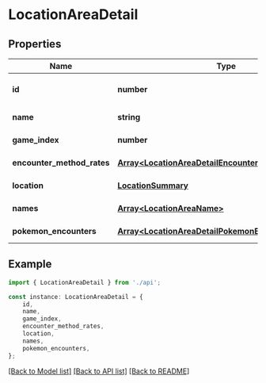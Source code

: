 # LocationAreaDetail


## Properties

Name | Type | Description | Notes
------------ | ------------- | ------------- | -------------
**id** | **number** |  | [readonly] [default to undefined]
**name** | **string** |  | [default to undefined]
**game_index** | **number** |  | [default to undefined]
**encounter_method_rates** | [**Array&lt;LocationAreaDetailEncounterMethodRatesInner&gt;**](LocationAreaDetailEncounterMethodRatesInner.md) |  | [default to undefined]
**location** | [**LocationSummary**](LocationSummary.md) |  | [default to undefined]
**names** | [**Array&lt;LocationAreaName&gt;**](LocationAreaName.md) |  | [default to undefined]
**pokemon_encounters** | [**Array&lt;LocationAreaDetailPokemonEncountersInner&gt;**](LocationAreaDetailPokemonEncountersInner.md) |  | [default to undefined]

## Example

```typescript
import { LocationAreaDetail } from './api';

const instance: LocationAreaDetail = {
    id,
    name,
    game_index,
    encounter_method_rates,
    location,
    names,
    pokemon_encounters,
};
```

[[Back to Model list]](../README.md#documentation-for-models) [[Back to API list]](../README.md#documentation-for-api-endpoints) [[Back to README]](../README.md)
